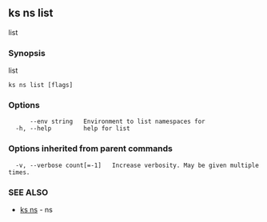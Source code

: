 ## ks ns list

list

### Synopsis

list

```
ks ns list [flags]
```

### Options

```
      --env string   Environment to list namespaces for
  -h, --help         help for list
```

### Options inherited from parent commands

```
  -v, --verbose count[=-1]   Increase verbosity. May be given multiple times.
```

### SEE ALSO

* [ks ns](ks_ns.md)	 - ns

